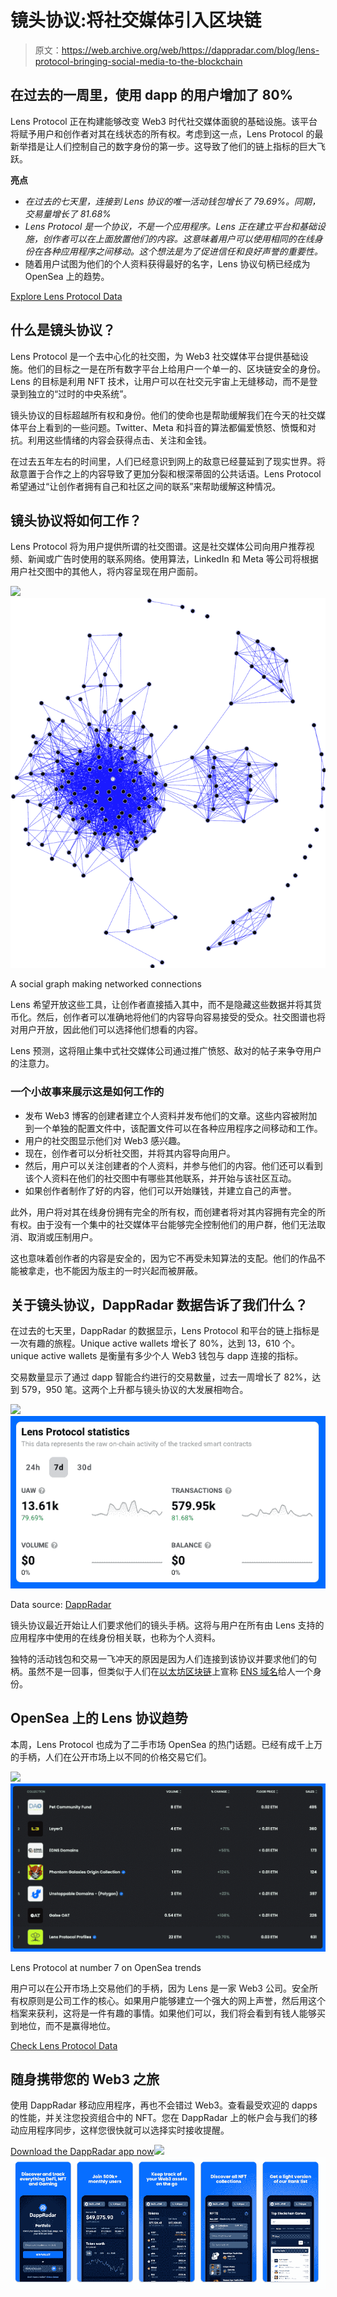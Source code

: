 # 镜头协议:将社交媒体引入区块链

> 原文：<https://web.archive.org/web/https://dappradar.com/blog/lens-protocol-bringing-social-media-to-the-blockchain>

## 在过去的一周里，使用 dapp 的用户增加了 80%

Lens Protocol 正在构建能够改变 Web3 时代社交媒体面貌的基础设施。该平台将赋予用户和创作者对其在线状态的所有权。考虑到这一点，Lens Protocol 的最新举措是让人们控制自己的数字身份的第一步。这导致了他们的链上指标的巨大飞跃。

**亮点**

*   *在过去的七天里，连接到 Lens 协议的唯一活动钱包增长了 79.69%。同期，交易量增长了 81.68%*
*   *Lens Protocol 是一个协议，不是一个应用程序。Lens 正在建立平台和基础设施，创作者可以在上面放置他们的内容。这意味着用户可以使用相同的在线身份在各种应用程序之间移动。这个想法是为了促进信任和良好声誉的重要性。*
*   随着用户试图为他们的个人资料获得最好的名字，Lens 协议句柄已经成为 OpenSea 上的趋势。

[Explore Lens Protocol Data](https://web.archive.org/web/20221201051738/https://dappradar.com/polygon/social/lens-protocol)

## 什么是镜头协议？

Lens Protocol 是一个去中心化的社交图，为 Web3 社交媒体平台提供基础设施。他们的目标之一是在所有数字平台上给用户一个单一的、区块链安全的身份。Lens 的目标是利用 NFT 技术，让用户可以在社交元宇宙上无缝移动，而不是登录到独立的“过时的中央系统”。

镜头协议的目标超越所有权和身份。他们的使命也是帮助缓解我们在今天的社交媒体平台上看到的一些问题。Twitter、Meta 和抖音的算法都偏爱愤怒、愤慨和对抗。利用这些情绪的内容会获得点击、关注和金钱。

在过去五年左右的时间里，人们已经意识到网上的敌意已经蔓延到了现实世界。将敌意置于合作之上的内容导致了更加分裂和根深蒂固的公共话语。Lens Protocol 希望通过“让创作者拥有自己和社区之间的联系”来帮助缓解这种情况。

## 镜头协议将如何工作？

Lens Protocol 将为用户提供所谓的社交图谱。这是社交媒体公司向用户推荐视频、新闻或广告时使用的联系网络。使用算法，LinkedIn 和 Meta 等公司将根据用户社交图中的其他人，将内容呈现在用户面前。

![](img/dbc881bbc6e745e8caa6c65ac514adee.png)![](img/5266fea7cb91b4f8fc6194a1d78d723f.png)

A social graph making networked connections

Lens 希望开放这些工具，让创作者直接插入其中，而不是隐藏这些数据并将其货币化。然后，创作者可以准确地将他们的内容导向容易接受的受众。社交图谱也将对用户开放，因此他们可以选择他们想看的内容。

Lens 预测，这将阻止集中式社交媒体公司通过推广愤怒、敌对的帖子来争夺用户的注意力。

### 一个小故事来展示这是如何工作的

*   发布 Web3 博客的创建者建立个人资料并发布他们的文章。这些内容被附加到一个单独的配置文件中，该配置文件可以在各种应用程序之间移动和工作。
*   用户的社交图显示他们对 Web3 感兴趣。
*   现在，创作者可以分析社交图，并将其内容导向用户。
*   然后，用户可以关注创建者的个人资料，并参与他们的内容。他们还可以看到该个人资料在他们的社交图中有哪些其他联系，并开始与该社区互动。
*   如果创作者制作了好的内容，他们可以开始赚钱，并建立自己的声誉。

此外，用户将对其在线身份拥有完全的所有权，而创建者将对其内容拥有完全的所有权。由于没有一个集中的社交媒体平台能够完全控制他们的用户群，他们无法取消、取消或压制用户。

这也意味着创作者的内容是安全的，因为它不再受未知算法的支配。他们的作品不能被拿走，也不能因为版主的一时兴起而被屏蔽。

## 关于镜头协议，DappRadar 数据告诉了我们什么？

在过去的七天里，DappRadar 的数据显示，Lens Protocol 和平台的链上指标是一次有趣的旅程。Unique active wallets 增长了 80%，达到 13，610 个。unique active wallets 是衡量有多少个人 Web3 钱包与 dapp 连接的指标。

交易数量显示了通过 dapp 智能合约进行的交易数量，过去一周增长了 82%，达到 579，950 笔。这两个上升都与镜头协议的大发展相吻合。

[](https://web.archive.org/web/20221201051738/https://dappradar.com/polygon/social/lens-protocol)[![](img/a84aec02e72d46270bd5ae9778f0ceaf.png)<picture>![](img/64b7a91290683477001901545c75a60b.png)</picture>](https://web.archive.org/web/20221201051738/https://dappradar.com/polygon/social/lens-protocol)

Data source: [DappRadar](https://web.archive.org/web/20221201051738/https://dappradar.com/polygon/social/lens-protocol)

镜头协议最近开始让人们要求他们的镜头手柄。这将与用户在所有由 Lens 支持的应用程序中使用的在线身份相关联，也称为个人资料。

独特的活动钱包和交易一飞冲天的原因是因为人们连接到该协议并要求他们的句柄。虽然不是一回事，但类似于人们在[以太坊区块链](https://web.archive.org/web/20221201051738/https://dappradar.com/rankings/protocol/ethereum)上宣称 [ENS 域名](https://web.archive.org/web/20221201051738/https://dappradar.com/blog/new-dapps-report-ens-domains-10k-club-numbers-dont-lie)给人一个身份。

## OpenSea 上的 Lens 协议趋势

本周，Lens Protocol 也成为了二手市场 OpenSea 的热门话题。已经有成千上万的手柄，人们在公开市场上以不同的价格交易它们。

![](img/9625544dad5aee85439ef235b3d34ec1.png)![](img/ee259a949153d01386cc7e965f847630.png)

Lens Protocol at number 7 on OpenSea trends

用户可以在公开市场上交易他们的手柄，因为 Lens 是一家 Web3 公司。安全所有权原则是公司工作的核心。如果用户能够建立一个强大的网上声誉，然后用这个档案来获利，这将是一件有趣的事情。如果他们可以，我们将会看到有钱人能够买到地位，而不是赢得地位。

[Check Lens Protocol Data](https://web.archive.org/web/20221201051738/https://dappradar.com/polygon/social/lens-protocol)

## 随身携带您的 Web3 之旅

使用 DappRadar 移动应用程序，再也不会错过 Web3。查看最受欢迎的 dapps 的性能，并关注您投资组合中的 NFT。您在 DappRadar 上的帐户会与我们的移动应用程序同步，这样您很快就可以选择实时接收提醒。

[Download the DappRadar app now](https://web.archive.org/web/20221201051738/https://dappradar.app.link/blog)[](https://web.archive.org/web/20221201051738/https://play.google.com/store/apps/details?id=com.portfolio.dappradar)[![](img/a3634373d68930c5d4e8a7fce618f91f.png)<picture>![](img/978bc0d0b8c3fb0497f789d9cd1ef47a.png)</picture>](https://web.archive.org/web/20221201051738/https://play.google.com/store/apps/details?id=com.portfolio.dappradar)